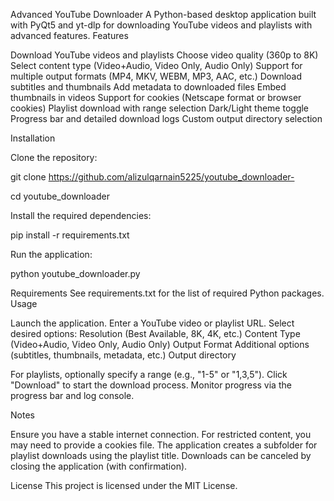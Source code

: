 Advanced YouTube Downloader
A Python-based desktop application built with PyQt5 and yt-dlp for downloading YouTube videos and playlists with advanced features.
Features

Download YouTube videos and playlists
Choose video quality (360p to 8K)
Select content type (Video+Audio, Video Only, Audio Only)
Support for multiple output formats (MP4, MKV, WEBM, MP3, AAC, etc.)
Download subtitles and thumbnails
Add metadata to downloaded files
Embed thumbnails in videos
Support for cookies (Netscape format or browser cookies)
Playlist download with range selection
Dark/Light theme toggle
Progress bar and detailed download logs
Custom output directory selection

Installation

Clone the repository:

git clone https://github.com/alizulqarnain5225/youtube_downloader-

cd youtube_downloader


Install the required dependencies:

pip install -r requirements.txt


Run the application:

python youtube_downloader.py

Requirements
See requirements.txt for the list of required Python packages.
Usage

Launch the application.
Enter a YouTube video or playlist URL.
Select desired options:
Resolution (Best Available, 8K, 4K, etc.)
Content Type (Video+Audio, Video Only, Audio Only)
Output Format
Additional options (subtitles, thumbnails, metadata, etc.)
Output directory


For playlists, optionally specify a range (e.g., "1-5" or "1,3,5").
Click "Download" to start the download process.
Monitor progress via the progress bar and log console.

Notes

Ensure you have a stable internet connection.
For restricted content, you may need to provide a cookies file.
The application creates a subfolder for playlist downloads using the playlist title.
Downloads can be canceled by closing the application (with confirmation).

License
This project is licensed under the MIT License.
